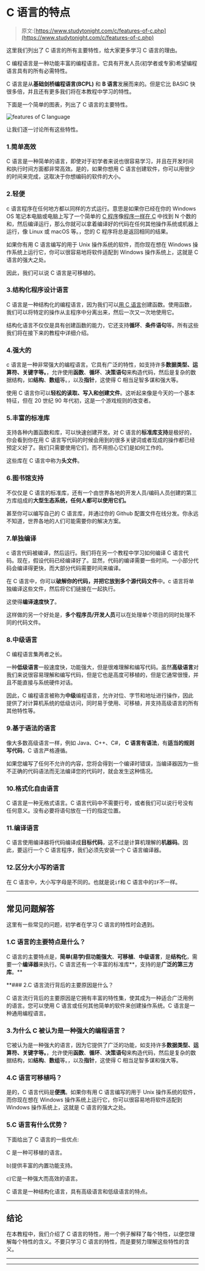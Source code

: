 # C 语言的特点

> 原文:[https://www.studytonight.com/c/features-of-c.php](https://www.studytonight.com/c/features-of-c.php)

这里我们列出了 C 语言的所有主要特性，给大家更多学习 C 语言的理由。

C 编程语言是一种功能丰富的编程语言。它具有开发人员(初学者或专家)希望编程语言具有的所有必需特性。

C 语言是从**基础剑桥编程语言(BCPL)** 和 **B 语言**发展而来的。但是它比 BASIC 快很多倍，并且还有更多我们将在本教程中学习的特性。

下面是一个简单的图表，列出了 C 语言的主要特性。

![features of C language](img/89d4b4af72667e63e0faf569abdc3ef7.png)

让我们逐一讨论所有这些特性。

### 1.简单高效

C 语言是一种简单的语言，即使对于初学者来说也很容易学习，并且在开发时间和执行时间方面都非常高效。是的，如果你想用 C 语言创建软件，你可以用很少的时间来完成，这取决于你想编码的软件的大小。

### 2.轻便

c 语言程序在任何地方都以同样的方式运行。意思是如果你已经在你的 Windows OS 笔记本电脑或电脑上写了一个简单的 [C 程序](https://www.studytonight.com/c/programs/)像[程序一样在 C](https://www.studytonight.com/c/programs/numbers/sum-of-n-numbers) 中找到 N 个数的和，然后编译运行，那么你就可以拿着编译好的代码在任何其他操作系统或机器上运行，像 Linux 或 macOS 等。，您的 C 程序将总是返回相同的结果。

如果你有用 C 语言编写的用于 Unix 操作系统的软件，而你现在想在 Windows 操作系统上运行它，你可以很容易地将软件适配到 Windows 操作系统上，这就是 C 语言的强大之处。

因此，我们可以说 C 语言是可移植的。

### 3.结构化程序设计语言

C 语言是一种结构化的编程语言，因为我们可以[用 C 语言](https://www.studytonight.com/c/user-defined-functions-in-c.php)创建函数。使用函数，我们可以将特定的操作从主程序中分离出来，然后一次又一次地使用它。

结构化语言不仅仅是具有创建函数的能力，它还支持**循环**、**条件语句**等。所有这些我们将在接下来的教程中详细介绍。

### 4.强大的

c 语言是一种非常强大的编程语言。它具有广泛的特性，如支持许多**数据类型、运算符、关键字等。**，允许使用**函数**、**循环**、**决策语句**来构造代码，然后是复杂的数据结构，如**结构**、**数组**等。，以及**指针**，这使得 C 相当足智多谋和强大等。

使用 C 语言你可以**轻松的读取、写入和创建文件**。这听起来像是今天的一个基本特征，但在 20 世纪 90 年代初，这是一个游戏规则的改变者。

### 5.丰富的标准库

支持各种内置函数和库，可以快速创建开发。对 C 语言的**标准库支持**是极好的，你会看到你在用 C 语言写代码的时候会用到的很多关键词或者现成的操作都已经预定义好了。我们只需要使用它们，而不用担心它们是如何工作的。

这些库在 C 语言中称为**头文件**。

### 6.图书馆支持

不仅仅是 C 语言的标准库，还有一个由世界各地的开发人员/编码人员创建的第三方库组成的**大型生态系统，任何人都可以使用它们。**

甚至你可以编写自己的 C 语言库，并通过你的 Github 配置文件在线分发。你永远不知道，世界各地的人们可能需要你的解决方案。

### 7.单独编译

c 语言代码被编译，然后运行。我们将在另一个教程中学习如何编译 C 语言代码。现在，假设代码已经编译好了。显然，代码的编译需要一些时间。一小部分代码会编译得更快，而大部分代码需要时间来编译。

在 C 语言中，你可以**破解你的代码，并把它放到多个源代码文件**中。c 语言将单独编译这些文件，然后将它们链接在一起执行。

这使得**编译速度快了**。

这样做的另一个好处是，**多个程序员/开发人员**可以在处理单个项目的同时处理不同的代码文件。

### 8.中级语言

C 编程语言集两者之长。

一种**低级语言**一般速度快，功能强大，但是很难理解和编写代码。虽然**高级语言**对我们来说很容易理解和编写代码，但是它也是高度可移植的，但是它通常很慢，并且不能直接与系统硬件对话。

因此，C 编程语言被称为**中级**编程语言，允许对位、字节和地址进行操作，因此提供了对计算机系统的低级访问，同时易于使用、可移植，并支持高级语言的所有其他特性等。

### 9.基于语法的语言

像大多数高级语言一样，例如 Java、C++、C#， **C 语言有语法**，有**适当的规则写代码**，C 语言严格遵循。

如果您编写了任何不允许的内容，您将会得到一个编译时错误，当编译器因为一些不正确的代码语法而无法编译您的代码时，就会发生这种情况。

### 10.格式化自由语言

C 语言是一种无格式语言。C 语言代码中不需要行号，或者我们可以说行号没有任何意义。没有必要将语句放在一行的指定位置。

### 11.编译语言

C 语言使用编译器将代码编译成**目标代码**，这不过是计算机理解的**机器码**。因此，要运行一个 C 语言程序，我们必须先安装一个 C 语言编译器。

### 12.区分大小写的语言

在 C 语言中，大小写字母是不同的。也就是说`if`和 C 语言中的`IF`不一样。

* * *

## 常见问题解答

这里有一些常见的问题，初学者在学习 C 语言的特性时会遇到。

### 1.C 语言的主要特点是什么？

C 语言的主要特点是，**简单(易学)但功能强大**、**可移植**、**中级语言**，是**结构化**，需要一个**编译器**来执行。C 语言还有一个丰富的标准库**，支持的是**广泛的第三方库**。**

 **### 2.C 语言流行背后的主要原因是什么？

C 语言流行背后的主要原因是它拥有丰富的特性集，使其成为一种适合广泛用例的语言。您可以使用 C 语言或任何其他简单的软件来创建操作系统。C 语言是一种通用编程语言。

### 3.为什么 C 被认为是一种强大的编程语言？

它被认为是一种强大的语言，因为它提供了广泛的功能，如支持许多**数据类型、运算符、关键字等。**，允许使用**函数**、**循环**、**决策语句**来构造代码，然后是复杂的数据结构，如**结构**、**数组**等。，以及**指针**，这使得 C 相当足智多谋和强大等。

### 4.C 语言可移植吗？

是的，C 语言代码是**便携**。如果你有用 C 语言编写的用于 Unix 操作系统的软件，而你现在想在 Windows 操作系统上运行它，你可以很容易地将软件适配到 Windows 操作系统上，这就是 C 语言的强大之处。

### 5.C 语言有什么优势？

下面给出了 C 语言的一些优点:

C 是一种可移植的语言。

b)提供丰富的内置功能支持。

c)它是一种强大而高效的语言。

C 语言是一种结构化语言，具有高级语言和低级语言的特点。

* * *

## 结论

在本教程中，我们介绍了 C 语言的特性，用一个例子解释了每个特性，以便您理解每个特性的含义。不要只学习 C 语言的特性，而是要努力理解这些特性的含义。

* * *

* * ***